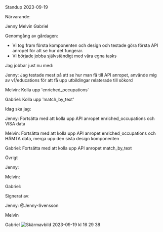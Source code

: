 Standup 2023-09-19

Närvarande:

Jenny Melvin Gabriel

Genomgång av gårdagen:
- Vi tog fram första komponenten och design och testade göra första API anropet för att se hur det fungerar. 
- Vi började jobba självständigt med våra egna tasks

Jag jobbar just nu med:

Jenny: Jag testade mest på att se hur man få till API anropet, använde mig av v1/educations för att få upp utbildingar relaterade till sökord

Melvin: Kolla upp 'enriched_occupations' 

Gabriel: Kolla upp 'match_by_text'

Idag ska jag:

Jenny: Fortsätta med att kolla upp API anropet enriched_occupations och VISA data

Melvin: Fortsätta med att kolla upp API anropet enriched_occupations och HÄMTA data, merga upp den sista design komponenten

Gabriel: Fortsätta med att kolla upp API anropet match_by_text


Övrigt

Jenny:

Melvin:

Gabriel:


Signerat av:

Jenny: @Jenny-Svensson

Melvin

Gabriel
![Skärmavbild 2023-09-19 kl  16 29 38](https://github.com/Medieinstitutet/case-f-r-arbetsf-rmedlingen-och-jobtech-grupp-2-1/assets/61707427/a12cbe45-1618-45f5-b941-59226093af45)
